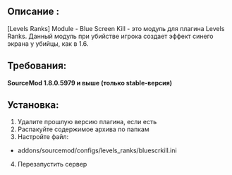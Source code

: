 ## Описание :
[Levels Ranks] Module - Blue Screen Kill - это модуль для плагина Levels Ranks. Данный модуль при убийстве игрока создает эффект синего экрана у убийцы, как в 1.6.

## Требования:

**SourceMod 1.8.0.5979 и выше (только stable-версия)**

## Установка:
1) Удалите прошлую версию плагина, если есть
2) Распакуйте содержимое архива по папкам
3) Настройте файл:
- addons/sourcemod/configs/levels_ranks/bluescrkill.ini​
4) Перезапустить сервер
